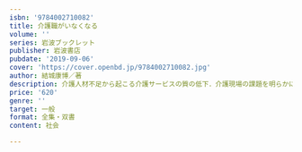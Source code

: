 ```yaml
---
isbn: '9784002710082'
title: 介護職がいなくなる
volume: ''
series: 岩波ブックレット
publisher: 岩波書店
pubdate: '2019-09-06'
cover: 'https://cover.openbd.jp/9784002710082.jpg'
author: 結城康博／著
description: 介護人材不足から起こる介護サービスの質の低下．介護現場の課題を明らかにし，解決策を提示する．
price: '620'
genre: ''
target: 一般
format: 全集・双書
content: 社会

---
```

